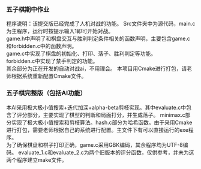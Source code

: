 ### 五子棋期中作业
程序说明：该提交版已经完成了人机对战的功能。
Src文件夹中为源代码，main.c为主程序，运行时按提示输入1即可开始对战。  
game.h中声明了和棋盘交互与胜利判定条件相关的函数声明，主要包含game.c和forbidden.c中的函数声明。   
game.c中实现了棋盘的初始化、打印、落子、胜利判定等功能。  
forbidden.c中实现了禁手判定的功能。  
其余部分为正在开发的自动对战ai，不用理会。
本项目用Cmake进行打包，请老师根据系统重新配置Cmake文件。

### 五子棋完整版（包括AI功能）
本AI采用极大极小值搜索+迭代加深+alpha-beta剪枝实现。其中evaluate.c中包含了评分部分，主要实现了棋型的判断和局面打分，并生成落子。
minimax.c部分实现了极大极小值搜索和剪枝算法。hash.c部分为哈希函数。由于采用Cmake进行打包，需要老师根据自己的系统进行配置。主文件下有可以直接运行的exe程序。  
为了确保棋盘和棋子打印正确，game.c采用GBK编码，其余程序均为UTF-8编码。
evaluate_1.c和evaluate_2.c为两个旧版本的评分函数，仅供参考，并未为这两个程序建立make文件。